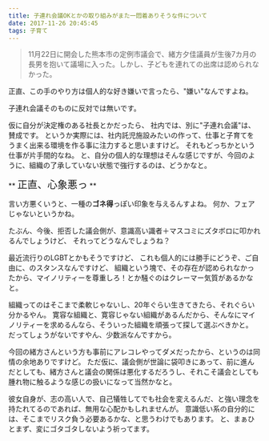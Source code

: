 ```yaml
---
title: 子連れ会議OKとかの取り組みがまた一悶着ありそうな件について
date: 2017-11-26 20:45:45
tags: 子育て
---
```


>11月22日に開会した熊本市の定例市議会で、緒方夕佳議員が生後7カ月の長男を抱いて議場に入った。しかし、子どもを連れての出席は認められなかった。

正直、この手のやり方は個人的な好き嫌いで言ったら、"嫌い"なんですよね。

子連れ会議そのものに反対では無いです。

仮に自分が決定権のある社長とかだったら、
社内では、別に"子連れ会議"は、賛成です。
というか実際には、社内託児施設みたいの作って、仕事と子育てをうまく出来る環境を作る事に注力すると思いますけど。
それもどっちかという仕事が片手間的なね。
と、自分の個人的な理想はそんな感じですが、今回のように、組織の了承していない状態で強行するのは、どうかなと。

** <span style="font-size: 20px">正直、心象悪っ</span> **

言い方悪くいうと、一種の**ゴネ得**っぽい印象を与えるんすよね。
何か、フェアじゃないというかね。

たぶん、今後、拒否した議会側が、意識高い識者＋マスコミにズタボロに叩かれるんでしょうけど、
それってどうなんでしょうね？

最近流行りのLGBTとかもそうですけど、
これも個人的には勝手にどうぞ、ご自由に、のスタンスなんですけど、
組織という塊で、その存在が認められなかったから、マイノリティーを尊重しろ！とか騒ぐのはクレーマー気質があるかなと。

組織ってのはそこまで柔軟じゃないし、20年ぐらい生きてきたら、それぐらい分かるやん。
寛容な組織と、寛容じゃない組織があるんだから、そんなにマイノリティーを求めるんなら、そういった組織を頑張って探して選ぶべきかと。
だってしょうがないですやん、少数派なんですから。


今回の緒方さんという方も事前にアレコレやってダメだったから、というのは同情の余地ありですけど。
ただ仮に、議会側が世論に袋叩きにあって、前に進んだとしても、緒方さんと議会の関係は悪化するだろうし、それこそ議会としても腫れ物に触るような感じの扱いになって当然かなと。

彼女自身が、志の高い人で、自己犠牲してでも社会を変えるんだ、と強い理念を持たれてるのであれば、無用な心配かもしれませんが。
意識低い系の自分的には、そこまでリスク負う必要あるかな、と思うわけでもあります。
と、まぁひとまず、変にゴタゴタしないよう祈ってます。

